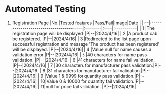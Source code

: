 # Automated Testing


1. Registration Page
|No.|Tested features                          |Pass/Fail|Image|Date        |
|:--|:----------------------------------------|:--------|:----|:-----------|
| 1 |The registration page will be displayed. |P|--|2024/4/16|
| 2 |A product cab be registered.             |P|--|2024/4/16|
| 3 |Redirected to the list page upon successful registration and message 'The product has been registered' will be displayed.           |P|--|2024/4/16|
| 4 |Value null for name causes a validation error.|P|--|2024/4/16|
| 5 |40 characters for name pass validation.  |P|--|2024/4/16|
| 6 |41 characters for name fail validation.  |P|--|2024/4/16|
| 7 |30 characters for manufacturer pass validation.|P|--|2024/4/16|
| 8 |31 characters for manufacturer fail validation.|P|--|2024/4/16|
| 9 |Value 1 & 9999 for quantity pass validation.|P|--|2024/4/16|
| 10|Value 0 & 10000 for quantity fail validation.|P|--|2024/4/16|
| 11|null for price fail validation.          |P|--|2024/4/16|